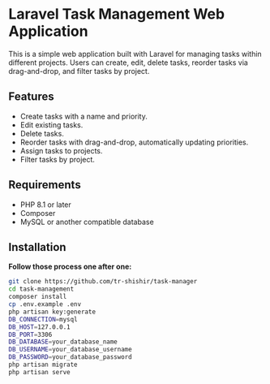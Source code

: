 # Laravel Task Management Web Application

This is a simple web application built with Laravel for managing tasks within different projects. Users can create, edit, delete tasks, reorder tasks via drag-and-drop, and filter tasks by project.

## Features

- Create tasks with a name and priority.
- Edit existing tasks.
- Delete tasks.
- Reorder tasks with drag-and-drop, automatically updating priorities.
- Assign tasks to projects.
- Filter tasks by project.

## Requirements

- PHP 8.1 or later
- Composer
- MySQL or another compatible database

## Installation

**Follow those process one after one:**

   ```bash
   git clone https://github.com/tr-shishir/task-manager
   cd task-management
   composer install
   cp .env.example .env
   php artisan key:generate
   DB_CONNECTION=mysql
   DB_HOST=127.0.0.1
   DB_PORT=3306
   DB_DATABASE=your_database_name
   DB_USERNAME=your_database_username
   DB_PASSWORD=your_database_password
   php artisan migrate
   php artisan serve
```








